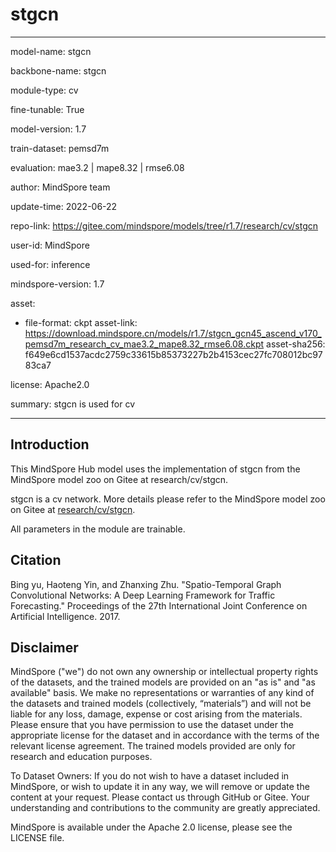 # stgcn

---

model-name: stgcn

backbone-name: stgcn

module-type: cv

fine-tunable: True

model-version: 1.7

train-dataset: pemsd7m

evaluation: mae3.2 | mape8.32 | rmse6.08

author: MindSpore team

update-time: 2022-06-22

repo-link: <https://gitee.com/mindspore/models/tree/r1.7/research/cv/stgcn>

user-id: MindSpore

used-for: inference

mindspore-version: 1.7

asset:

-
    file-format: ckpt
    asset-link: <https://download.mindspore.cn/models/r1.7/stgcn_gcn45_ascend_v170_pemsd7m_research_cv_mae3.2_mape8.32_rmse6.08.ckpt>
    asset-sha256: f649e6cd1537acdc2759c33615b85373227b2b4153cec27fc708012bc9783ca7

license: Apache2.0

summary: stgcn is used for cv

---

## Introduction

This MindSpore Hub model uses the implementation of stgcn from the MindSpore model zoo on Gitee at research/cv/stgcn.

stgcn is a cv network. More details please refer to the MindSpore model zoo on Gitee at [research/cv/stgcn](https://gitee.com/mindspore/models/blob/r1.7/research/cv/stgcn/README_CN.md).

All parameters in the module are trainable.

## Citation

Bing yu, Haoteng Yin, and Zhanxing Zhu. "Spatio-Temporal Graph Convolutional Networks: A Deep Learning Framework for Traffic Forecasting." Proceedings of the 27th International Joint Conference on Artificial Intelligence. 2017.

## Disclaimer

MindSpore ("we") do not own any ownership or intellectual property rights of the datasets, and the trained models are provided on an "as is" and "as available" basis. We make no representations or warranties of any kind of the datasets and trained models (collectively, “materials”) and will not be liable for any loss, damage, expense or cost arising from the materials. Please ensure that you have permission to use the dataset under the appropriate license for the dataset and in accordance with the terms of the relevant license agreement. The trained models provided are only for research and education purposes.

To Dataset Owners: If you do not wish to have a dataset included in MindSpore, or wish to update it in any way, we will remove or update the content at your request. Please contact us through GitHub or Gitee. Your understanding and contributions to the community are greatly appreciated.

MindSpore is available under the Apache 2.0 license, please see the LICENSE file.
